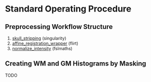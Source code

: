 # Standard Operating Procedure

## Preprocessing Workflow Structure

 1. [skull_stripping](../bin/mri_modification/skull_scripting.sh) (singularity)
 2. [affine_registration_wrapper](../bin/affine_registration_wrapper.sh) (flirt)
 3. [normalize_intensity](../bin/normalize_intensity.sh) (fslmaths)

 ## Creating WM and GM Histograms by Masking
 TODO
